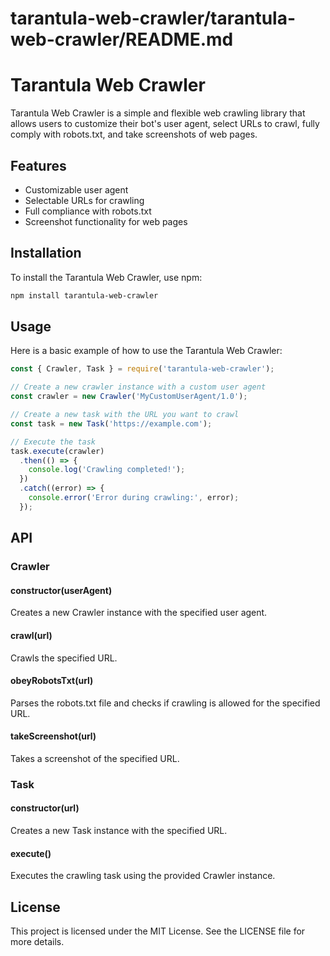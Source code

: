 # tarantula-web-crawler/tarantula-web-crawler/README.md

# Tarantula Web Crawler

Tarantula Web Crawler is a simple and flexible web crawling library that allows users to customize their bot's user agent, select URLs to crawl, fully comply with robots.txt, and take screenshots of web pages.

## Features

- Customizable user agent
- Selectable URLs for crawling
- Full compliance with robots.txt
- Screenshot functionality for web pages

## Installation

To install the Tarantula Web Crawler, use npm:

```bash
npm install tarantula-web-crawler
```

## Usage

Here is a basic example of how to use the Tarantula Web Crawler:

```javascript
const { Crawler, Task } = require('tarantula-web-crawler');

// Create a new crawler instance with a custom user agent
const crawler = new Crawler('MyCustomUserAgent/1.0');

// Create a new task with the URL you want to crawl
const task = new Task('https://example.com');

// Execute the task
task.execute(crawler)
  .then(() => {
    console.log('Crawling completed!');
  })
  .catch((error) => {
    console.error('Error during crawling:', error);
  });
```

## API

### Crawler

#### constructor(userAgent)

Creates a new Crawler instance with the specified user agent.

#### crawl(url)

Crawls the specified URL.

#### obeyRobotsTxt(url)

Parses the robots.txt file and checks if crawling is allowed for the specified URL.

#### takeScreenshot(url)

Takes a screenshot of the specified URL.

### Task

#### constructor(url)

Creates a new Task instance with the specified URL.

#### execute()

Executes the crawling task using the provided Crawler instance.

## License

This project is licensed under the MIT License. See the LICENSE file for more details.